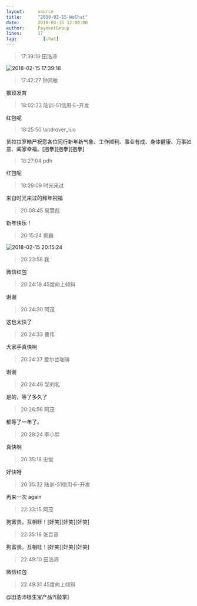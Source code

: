 ```yaml
---
layout:     source 
title:      "2018-02-15-WeChat"
date:       2018-02-15 12:00:00
author:     PaymentGroup
lines:      17 
tag:		  [chat]
---
```

> 17:39:18  田浩沛  
   
![2018-02-15 17:39:18](http://static.cocolian.org/img/20180215_173918.png) 
   
> 17:42:27  钟鸿敏  
   
猥琐发育  
   
> 18:02:33  陆训-51信用卡-开发  
   
红包呢  
   
> 18:25:50  landrover_luo  
   
货拉拉罗皓严祝愿各位同行新年新气象、工作顺利、事业有成、身体健康、万事如意、阖家幸福。[抱拳][抱拳][抱拳]  
   
> 18:27:04  pdh  
   
红包呢  
   
> 18:29:09  时光来过  
   
来自时光来过的拜年祝福  
   
> 20:08:45  易慧彪  
   
新年快乐！  
   
> 20:15:24  窦巍  
   
![2018-02-15 20:15:24](http://static.cocolian.org/img/20180215_201524.png) 
   
> 20:23:58  我  
   
微信红包  
   
> 20:24:18  45度向上倾斜  
   
谢谢  
   
> 20:24:30  阿茂  
   
这也太快了  
   
> 20:24:33  曹伟  
   
大家手真快啊  
   
> 20:24:37  爱尔兰咖啡  
   
谢谢  
   
> 20:24:46  邹刘名  
   
是的，等了多久了  
   
> 20:26:56  阿茂  
   
都等了一年了。  
   
> 20:28:24  李小胖  
   
真快啊  
   
> 20:35:18  忠俊  
   
好快呀  
   
> 20:35:32  陆训-51信用卡-开发  
   
再来一次 again  
   
> 22:33:15  阿茂  
   
狗富贵，互相旺！[奸笑][奸笑][奸笑]  
   
> 22:35:16  张百音  
   
狗富贵，互相旺！[奸笑][奸笑][奸笑]  
   
> 22:49:10  田浩沛  
   
微信红包  
   
> 22:49:31  45度向上倾斜  
   
@田浩沛银生宝产品?[鼓掌]  
   

